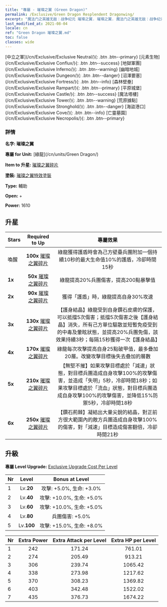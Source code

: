 ```yaml
---
title: "專屬 - 璀璨之翼 (Green Dragon)"
permalink: /Exclusive/Green Dragon Resplendent Dragonwing/
excerpt: "魔法门之英雄无敌：战争纪元 璀璨之翼. 璀璨之翼. 魔法门之英雄无敌：战争纪元 專屬 璀璨之翼. 綠龍 專屬."
last_modified_at: 2021-08-04
locale: cn
ref: "Green Dragon 璀璨之翼.md"
toc: false
classes: wide
---
```

 [中立之軍](/cn/Exclusive/Exclusive Neutral/){: .btn .btn--primary} [元素生物](/cn/Exclusive/Exclusive Conflux/){: .btn .btn--success} [地獄軍團](/cn/Exclusive/Exclusive Inferno/){: .btn .btn--warning} [幽暗地城](/cn/Exclusive/Exclusive Dungeon/){: .btn .btn--danger} [沼澤要塞](/cn/Exclusive/Exclusive Fortress/){: .btn .btn--info} [森林壁壘](/cn/Exclusive/Exclusive Rampart/){: .btn .btn--primary} [平原城堡](/cn/Exclusive/Exclusive Castle/){: .btn .btn--success} [魔法塔樓](/cn/Exclusive/Exclusive Tower/){: .btn .btn--warning} [荒原據點](/cn/Exclusive/Exclusive Stronghold/){: .btn .btn--danger} [海盜港口](/cn/Exclusive/Exclusive Cove/){: .btn .btn--info} [亡靈墓園](/cn/Exclusive/Exclusive Necropolis/){: .btn .btn--primary} 

### 詳情
 **名字: 璀璨之翼** 

 **專屬 for Unit:** [綠龍](/cn/units/Green Dragon/) 

 **Item to 升星:** [璀璨之翼碎片](/cn/Items/con_976/)

 **塗裝:** [璀璨之翼特效塗裝](/cn/Items/con_644/)

 **Type:** 輔助

 **Open:** +

 **Power:** 1610

## 升星

  |     Stars    |  Required to Up | 專屬效果 |
  |:-------------|:---------------:|:---------------:|
  |  喚醒  | **100x** [璀璨之翼碎片](/cn/Items/con_976/) | 綠龍獲得護盾時會為己方壁壘兵團附加一個持續10秒的最大生命值10%的護盾，冷卻時間15秒 |
  | **1x** <i class="fas fa-star"/> | **50x** [璀璨之翼碎片](/cn/Items/con_976/) | 綠龍提高20%兵團傷害，提高200點暴擊值 |
  | **2x** <i class="fas fa-star"/> | **90x** [璀璨之翼碎片](/cn/Items/con_976/) | 獲得「護盾」時，綠龍提高自身30%攻速 |
  | **3x** <i class="fas fa-star"/> | **130x** [璀璨之翼碎片](/cn/Items/con_976/) | 【護身結晶】綠龍受到自身鑽石皮膚的保護，可以抵擋5次傷害；抵擋5次傷害之後【護身結晶】消失，所有己方單位驅散並短暫免疫受到的中毒及暈眩狀態，並提高20%兵團免傷，該效果持續3秒；每隔15秒獲得一次【護身結晶】 |
  | **4x** <i class="fas fa-star"/> | **170x** [璀璨之翼碎片](/cn/Items/con_976/) | 綠龍每次攻擊提高自身25點破甲值，最多疊加20層。改變攻擊目標後失去疊加的層數 |
  | **5x** <i class="fas fa-star"/> | **210x** [璀璨之翼碎片](/cn/Items/con_976/) | 【無堅不摧】如果攻擊目標處於「減速」狀態，對目標兵團造成自身攻擊100%的攻擊傷害，並造成「失明」5秒，冷卻時間18秒；如果攻擊目標處於「流血」狀態，對目標兵團造成自身攻擊100%的攻擊傷害，並降低15%防禦5秒，冷卻時間18秒 |
  | **6x** <i class="fas fa-star"/> | **250x** [璀璨之翼碎片](/cn/Items/con_976/) | 【鑽石荊棘】凝結出大量尖銳的結晶，對正前方很大範圍內的敵方兵團造成自身攻擊100%的傷害，對「減速」目標造成傷害翻倍，冷卻時間21秒 |


## 升級
 **專屬 Level Upgrade:** [Exclusive Upgrade Cost Per Level](/Exclusive/ExclusiveUpgradeCostPerLevel/)

  |  Nr  |   Level  | Bonus at Level |
  |:-----|:--------:|:--------------:|
  | 1 | Lv.**20** | 攻擊: +5.0%, 生命: +3.0% |
  | 2 | Lv.**40** | 攻擊: +10.0%, 生命: +5.0% |
  | 3 | Lv.**60** | 攻擊: +10.0%, 生命: +5.0% |
  | 4 | Lv.**80** | 兵團傷害: +5.0% |
  | 5 | Lv.**100** | 攻擊: +15.0%, 生命: +8.0% |


  |  Nr  |  Extra Power | Extra Attack per Level | Extra HP per Level |
  |:-----|:--------:|:--------:|:--------:|
  | 1 | 242 | 171.24 | 761.01 |
  | 2 | 274 | 205.49 | 913.21 |
  | 3 | 306 | 239.74 | 1065.42 |
  | 4 | 338 | 273.98 | 1217.62 |
  | 5 | 370 | 308.23 | 1369.82 |
  | 6 | 403 | 342.48 | 1522.02 |
  | 7 | 435 | 376.73 | 1674.22 |


